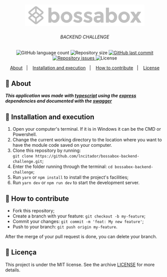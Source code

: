 <h2 align="center">
  <img alt="BossaBox" src="assets/logo__bossabox_full.svg" width="75%">
</h2>
<h6 align="center">
  BACKEND CHALLENGE
</h6>
<p align="center">
  <img alt="GitHub language count" src="https://img.shields.io/github/languages/count/lncitador/bossabox-backend-challenge.svg">

  <img alt="Repository size" src="https://img.shields.io/github/repo-size/lncitador/bossabox-backend-challenge.svg">
  
  <a href="https://github.com/lncitador/bossabox-backend-challenge/commits/master">
    <img alt="GitHub last commit" src="https://img.shields.io/github/last-commit/lncitador/bossabox-backend-challenge.svg">
  </a>

  <a href="https://github.com/lncitador/bossabox-backend-challenge/issues">
    <img alt="Repository issues" src="https://img.shields.io/github/issues/lncitador/bossabox-backend-challenge.svg">
  </a>

  <img alt="License" src="https://img.shields.io/badge/license-MIT-brightgreen">
</p>

<p align="center">
  <a href="#-about">About</a>&nbsp;&nbsp;&nbsp;|&nbsp;&nbsp;&nbsp;
  <a href="#-installation-and-execution">Installation and execution</a>&nbsp;&nbsp;&nbsp;|&nbsp;&nbsp;&nbsp;
  <a href="#-how-to-contribute">How to contribute</a>&nbsp;&nbsp;&nbsp;|&nbsp;&nbsp;&nbsp;
  <a href="#-license">License</a>
</p>

## :book: About

***This application was made with [typescript](https://www.typescriptlang.org/) using the [express](http://expressjs.com/) dependencies and documented with the [swagger](https://swagger.io/tools/swagger-ui/)***

## :rocket: Installation and execution

1. Open your computer's terminal. If it is in Windows it can be the CMD or Powershell.
2. Change the current working directory to the location where you want to have the module code saved on your computer.
3. Clone this repository by running: <br> `git clone https://github.com/lncitador/bossabox-backend-challenge.git`;
4. Enter the folder running through the terminal: `cd bossabox-backend-challenge`;
5. Run `yarn` or `npm install` to install the project's facilities;
6. Run `yarn dev` or `npm run dev` to start the development server.

## :thinking: How to contribute

- Fork this repository;
- Create a branch with your feature: `git checkout -b my-feature`;
- Commit your changes: `git commit -m 'feat: My new feature'`;
- Push to your branch: `git push origin my-feature`.

After the merge of your pull request is done, you can delete your branch.

## :memo: Licença

This project is under the MIT license. See the archive [LICENSE](LICENSE.md) for more details.
